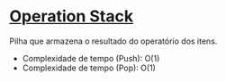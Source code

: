 # [Operation Stack](op_stack.cpp)

<!-- DESCRIPTION -->
Pilha que armazena o resultado do operatório dos itens.
<!-- DESCRIPTION -->

* Complexidade de tempo (Push): O(1)
* Complexidade de tempo (Pop): O(1)
